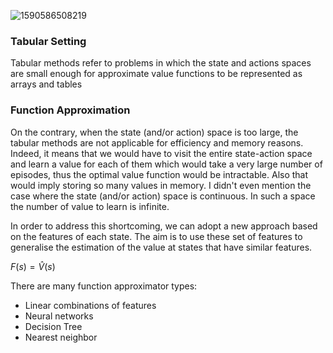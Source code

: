 ![1590586508219](/home/benoit/.config/Typora/typora-user-images/1590586508219.png)



### Tabular Setting

Tabular methods refer to problems in which the state and actions spaces are small enough for 
approximate value functions to be represented as arrays and tables

### Function Approximation

On the contrary, when the state (and/or action) space is too large, the tabular methods are not applicable for efficiency and memory reasons. Indeed, it means that we would have to visit the entire state-action space and learn a value for each of them which would take a very large number of episodes, thus the optimal value function would be intractable. Also that would imply storing so many values in memory. I didn't even mention the case where the state (and/or action) space is continuous. In such a space the number of value to learn is infinite.  

In order to address this shortcoming, we can adopt a new approach based on the features of each state. The aim is to use these set of features to generalise the estimation of the value at states that have similar features.

$F(s) = \hat {V}(s)$

There are many function approximator types:

- Linear combinations of features
- Neural networks
- Decision Tree
- Nearest neighbor